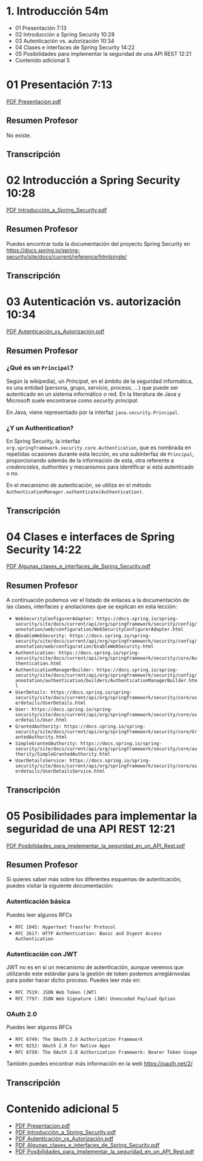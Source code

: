 # 1. Introducción 54m

* 01 Presentación 7:13 
* 02 Introducción a Spring Security 10:28 
* 03 Autenticación vs. autorización 10:34 
* 04 Clases e interfaces de Spring Security 14:22 
* 05 Posibilidades para implementar la seguridad de una API REST 12:21 
* Contenido adicional  5

# 01 Presentación 7:13

[PDF Presentacion.pdf](pdfs/00_Presentacion.pdf)

## Resumen Profesor

No existe.

## Transcripción

# 02 Introducción a Spring Security 10:28 

[PDF Introducción_a_Spring_Security.pdf](pdfs/01_Introducción_a_Spring_Security.pdf)

## Resumen Profesor

Puedes encontrar toda la documentación del proyecto Spring Security en https://docs.spring.io/spring-security/site/docs/current/reference/htmlsingle/

## Transcripción

# 03 Autenticación vs. autorización 10:34 

[PDF Autenticación_vs_Autorización.pdf](pdfs/02_Autenticación_vs_Autorización.pdf)

## Resumen Profesor

### ¿Qué es un `Principal`?

Según la wikipedia), un *Principal*, en el ámbito de la seguridad informática, es una entidad (persona, grupo, servicio, proceso, …) que puede ser autenticado en un sistema informático o red. En la literatura de Java y Microsoft suele encontrarse como *security principal*.

En Java, viene representado por la interfaz `java.security.Principal`.

### ¿Y un Authentication?

En Spring Security, la interfaz `org.springframework.security.core.Authentication`, que es nombrada en repetidas ocasiones durante esta lección, es una subinterfaz de `Principal`, proporcionando además de la información de esta, otra referente a *credenciales*, *authorities* y mecanismos para identificar si está autenticado o no.

En el mecanismo de autenticación, se utiliza en el método `AuthenticationManager.authenticate(Authentication)`.

## Transcripción

# 04 Clases e interfaces de Spring Security 14:22 

[PDF Algunas_clases_e_interfaces_de_Spring_Security.pdf](pdfs/03_Algunas_clases_e_interfaces_de_Spring_Security.pdf)

## Resumen Profesor

A continuación podemos ver el listado de enlaces a la documentación de las clases, interfaces y anotaciones que se explican en esta lección:

* `WebSecurityConfigurerAdapter: https://docs.spring.io/spring-security/site/docs/current/api/org/springframework/security/config/annotation/web/configuration/WebSecurityConfigurerAdapter.html`
* `@EnableWebSecurity: https://docs.spring.io/spring-security/site/docs/current/api/org/springframework/security/config/annotation/web/configuration/EnableWebSecurity.html`
* `Authentication: https://docs.spring.io/spring-security/site/docs/current/api/org/springframework/security/core/Authentication.html`
* `AuthenticationManagerBuilder: https://docs.spring.io/spring-security/site/docs/current/api/org/springframework/security/config/annotation/authentication/builders/AuthenticationManagerBuilder.html`
* `UserDetails: https://docs.spring.io/spring-security/site/docs/current/api/org/springframework/security/core/userdetails/UserDetails.html`
* `User: https://docs.spring.io/spring-security/site/docs/current/api/org/springframework/security/core/userdetails/User.html`
* `GrantedAuthority: https://docs.spring.io/spring-security/site/docs/current/api/org/springframework/security/core/GrantedAuthority.html`
* `SimpleGrantedAuthority: https://docs.spring.io/spring-security/site/docs/current/api/org/springframework/security/core/authority/SimpleGrantedAuthority.html`
* `UserDetailsService: https://docs.spring.io/spring-security/site/docs/current/api/org/springframework/security/core/userdetails/UserDetailsService.html`

## Transcripción

# 05 Posibilidades para implementar la seguridad de una API REST 12:21 

[PDF Posibilidades_para_implementar_la_seguridad_en_un_API_Rest.pdf](pdfs/04_Posibilidades_para_implementar_la_seguridad_en_un_API_Rest.pdf)

## Resumen Profesor

Si quieres saber más sobre los diferentes esquemas de autenticación, puedes visitar la siguiente documentación:

### Autenticación básica

Puedes leer algunos RFCs

* `RFC 1945: Hypertext Transfer Protocol`
* `RFC 2617: HTTP Authentication: Basic and Digest Access Authentication`

### Autenticación con JWT

JWT no es en sí un mecanismo de autenticación, aunque veremos que utilizando este estándar para la gestión de token podemos arreglárnoslas para poder hacer dicho proceso. Puedes leer más en:

* `RFC 7519: JSON Web Token (JWT)`
* `RFC 7797: JSON Web Signature (JWS) Unencoded Payload Option`

### OAuth 2.0

Puedes leer algunos RFCs

* `RFC 6749: The OAuth 2.0 Authorization Framework`
* `RFC 8252: OAuth 2.0 for Native Apps`
* `RFC 6750: The OAuth 2.0 Authorization Framework: Bearer Token Usage`

También puedes encontrar más información en la web https://oauth.net/2/

## Transcripción

# Contenido adicional  5

* [PDF Presentacion.pdf](pdfs/00_Presentacion.pdf)
* [PDF Introducción_a_Spring_Security.pdf](pdfs/01_Introducción_a_Spring_Security.pdf)
* [PDF Autenticación_vs_Autorización.pdf](pdfs/02_Autenticación_vs_Autorización.pdf)
* [PDF Algunas_clases_e_interfaces_de_Spring_Security.pdf](pdfs/03_Algunas_clases_e_interfaces_de_Spring_Security.pdf)
* [PDF Posibilidades_para_implementar_la_seguridad_en_un_API_Rest.pdf](pdfs/04_Posibilidades_para_implementar_la_seguridad_en_un_API_Rest.pdf)
